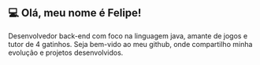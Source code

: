 ## 💻 Olá, meu nome é Felipe!
Desenvolvedor back-end com foco na linguagem java, amante de jogos e tutor de 4 gatinhos. Seja bem-vido ao meu github, onde compartilho minha evolução e projetos desenvolvidos. 

